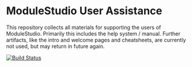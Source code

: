 # ModuleStudio User Assistance

This repository collects all materials for supporting the users of ModuleStudio. Primarily this includes the help system / manual. Further artifacts, like the intro and welcome pages and cheatsheets, are currently not used, but may return in future again.

[![Build Status](https://github.com/Guite/MostHelp/workflows/Build%20component/badge.svg)](https://github.com/Guite/MostHelp/actions?query=workflow%3A"Build+component")
